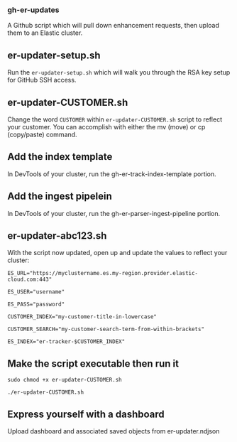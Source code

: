 ### gh-er-updates
A Github script which will pull down enhancement requests, then upload them to an Elastic cluster.

## er-updater-setup.sh
Run the `er-updater-setup.sh` which will walk you through the RSA key setup for GitHub SSH access.

## er-updater-CUSTOMER.sh
Change the word `CUSTOMER` within `er-updater-CUSTOMER.sh` script to reflect your customer.
You can accomplish with either the mv (move) or cp (copy/paste) command.

## Add the index template
In DevTools of your cluster, run the gh-er-track-index-template portion.

## Add the ingest pipelein
In DevTools of your cluster, run the gh-er-parser-ingest-pipeline portion.

## er-updater-abc123.sh
With the script now updated, open up and update the values to reflect your cluster:

`ES_URL="https://myclustername.es.my-region.provider.elastic-cloud.com:443"`

`ES_USER="username"`

`ES_PASS="password"`

`CUSTOMER_INDEX="my-customer-title-in-lowercase"`

`CUSTOMER_SEARCH="my-customer-search-term-from-within-brackets"`

`ES_INDEX="er-tracker-$CUSTOMER_INDEX"`


## Make the script executable then run it
`sudo chmod +x er-updater-CUSTOMER.sh`

`./er-updater-CUSTOMER.sh`

## Express yourself with a dashboard
Upload dashboard and associated saved objects from er-updater.ndjson
